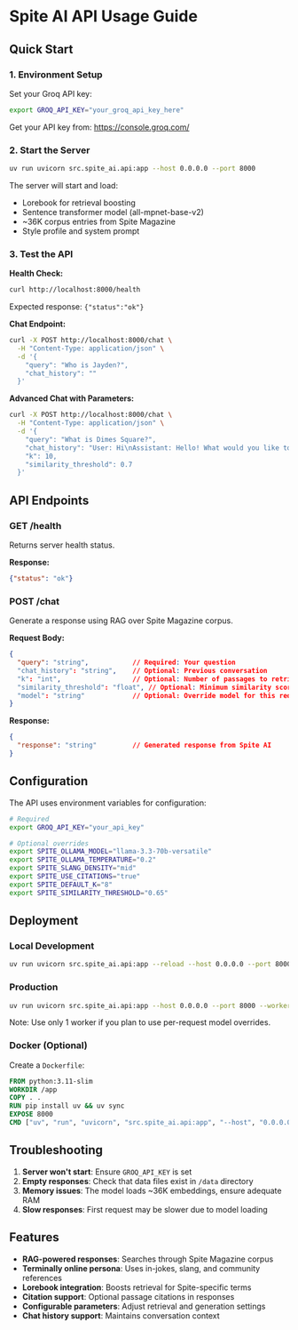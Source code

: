 # Spite AI API Usage Guide

## Quick Start

### 1. Environment Setup

Set your Groq API key:
```bash
export GROQ_API_KEY="your_groq_api_key_here"
```

Get your API key from: https://console.groq.com/

### 2. Start the Server

```bash
uv run uvicorn src.spite_ai.api:app --host 0.0.0.0 --port 8000
```

The server will start and load:
- Lorebook for retrieval boosting
- Sentence transformer model (all-mpnet-base-v2)
- ~36K corpus entries from Spite Magazine
- Style profile and system prompt

### 3. Test the API

**Health Check:**
```bash
curl http://localhost:8000/health
```

Expected response: `{"status":"ok"}`

**Chat Endpoint:**
```bash
curl -X POST http://localhost:8000/chat \
  -H "Content-Type: application/json" \
  -d '{
    "query": "Who is Jayden?",
    "chat_history": ""
  }'
```

**Advanced Chat with Parameters:**
```bash
curl -X POST http://localhost:8000/chat \
  -H "Content-Type: application/json" \
  -d '{
    "query": "What is Dimes Square?",
    "chat_history": "User: Hi\nAssistant: Hello! What would you like to know about Spite Magazine?",
    "k": 10,
    "similarity_threshold": 0.7
  }'
```

## API Endpoints

### GET /health
Returns server health status.

**Response:**
```json
{"status": "ok"}
```

### POST /chat
Generate a response using RAG over Spite Magazine corpus.

**Request Body:**
```json
{
  "query": "string",           // Required: Your question
  "chat_history": "string",    // Optional: Previous conversation
  "k": "int",                  // Optional: Number of passages to retrieve
  "similarity_threshold": "float", // Optional: Minimum similarity score
  "model": "string"            // Optional: Override model for this request
}
```

**Response:**
```json
{
  "response": "string"         // Generated response from Spite AI
}
```

## Configuration

The API uses environment variables for configuration:

```bash
# Required
export GROQ_API_KEY="your_api_key"

# Optional overrides
export SPITE_OLLAMA_MODEL="llama-3.3-70b-versatile"
export SPITE_OLLAMA_TEMPERATURE="0.2"
export SPITE_SLANG_DENSITY="mid"
export SPITE_USE_CITATIONS="true"
export SPITE_DEFAULT_K="8"
export SPITE_SIMILARITY_THRESHOLD="0.65"
```

## Deployment

### Local Development
```bash
uv run uvicorn src.spite_ai.api:app --reload --host 0.0.0.0 --port 8000
```

### Production
```bash
uv run uvicorn src.spite_ai.api:app --host 0.0.0.0 --port 8000 --workers 1
```

Note: Use only 1 worker if you plan to use per-request model overrides.

### Docker (Optional)
Create a `Dockerfile`:
```dockerfile
FROM python:3.11-slim
WORKDIR /app
COPY . .
RUN pip install uv && uv sync
EXPOSE 8000
CMD ["uv", "run", "uvicorn", "src.spite_ai.api:app", "--host", "0.0.0.0", "--port", "8000"]
```

## Troubleshooting

1. **Server won't start**: Ensure `GROQ_API_KEY` is set
2. **Empty responses**: Check that data files exist in `/data` directory
3. **Memory issues**: The model loads ~36K embeddings, ensure adequate RAM
4. **Slow responses**: First request may be slower due to model loading

## Features

- **RAG-powered responses**: Searches through Spite Magazine corpus
- **Terminally online persona**: Uses in-jokes, slang, and community references
- **Lorebook integration**: Boosts retrieval for Spite-specific terms
- **Citation support**: Optional passage citations in responses
- **Configurable parameters**: Adjust retrieval and generation settings
- **Chat history support**: Maintains conversation context
